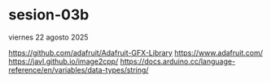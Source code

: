 # sesion-03b

viernes 22 agosto 2025

<https://github.com/adafruit/Adafruit-GFX-Library>
<https://www.adafruit.com/>
<https://javl.github.io/image2cpp/>
<https://docs.arduino.cc/language-reference/en/variables/data-types/string/>
